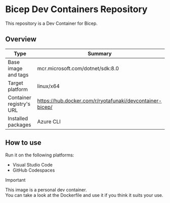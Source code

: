 # Bicep Dev Containers Repository

This repository is a Dev Container for Bicep.

## Overview

| Type | Summary |
| --- | --- |
| Base image and tags | mcr.microsoft.com/dotnet/sdk:8.0 |
| Target platform | linux/x64 |
| Container registry's URL | https://hub.docker.com/r/ryotafunaki/devcontainer-bicep/ |
| Installed packages | Azure CLI |

## How to use

Run it on the following platforms:
- Visual Studio Code
- GitHub Codespaces

> [!IMPORTANT]  
> This image is a personal dev container.  
> You can take a look at the Dockerfile and use it if you think it suits your use.
